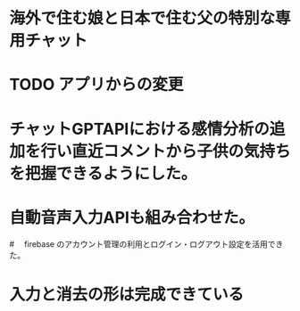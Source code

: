 # 海外で住む娘と日本で住む父の特別な専用チャット

# TODO アプリからの変更

# チャットGPTAPIにおける感情分析の追加を行い直近コメントから子供の気持ちを把握できるようにした。

# 自動音声入力APIも組み合わせた。

#　 firebase のアカウント管理の利用とログイン・ログアウト設定を活用できた。

# 入力と消去の形は完成できている
